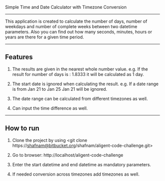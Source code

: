 
Simple Time and Date Calculator with Timezone Conversion

---

This application is created to calculate the number of days, number of weekdays and number of complete weeks between two datetime parameters. Also you can find out how many seconds, minutes, hours or years are there for a given time period. 

---
## Features

 1. The results are given in the nearest whole number value. 
	e.g. If the result for number of days is : 1.8333 it will be calculated as 1 day.
	
 2. The start date is ignored when calculating the result.
	e.g. If a date range is from Jan 21 to Jan 25 Jan 21 will be ignored. 
	
 3. The date range can be calculated from different timezones as well.
 
 4. Can input the time difference as well.


---

## How to run

 1. Clone the project by using <git clone https://shafnam@bitbucket.org/shafnam/aligent-code-challenge.git>

 2. Go to browser: http://localhost/aligent-code-challenge
 
 3. Enter the start datetime and end datetime as mandatory parameters.
 
 4. If needed conversion across timezones add timezones as well.

